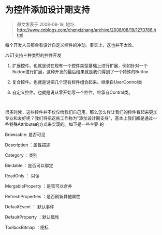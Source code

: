 # 为控件添加设计期支持 
> 原文发表于 2008-08-19, 地址: http://www.cnblogs.com/chenxizhang/archive/2008/08/19/1270786.html 


每个开发人员都会有设计自定义控件的冲动。事实上，这也并不太难。

 .NET支持三种类型的控件开发

 1. 扩展控件。也就是说在现有一个控件类型基础上进行扩展，例如针对一个Button进行扩展，这种开发的最后结果就是我们得到了一个特殊的Button

 2. 复合控件。也就是说把几个现有控件组合起来。继承自UserControl类

 3. 自定义控件。也就是说从零开始写一个控件。继承自Control类。

  

 很多时候，这些控件并不仅仅给我们自己用。那么怎么样让我们的控件看起来更加专业和友好呢？我们将把这些工作称为"添加设计期支持"，基本上我们都是通过一些特殊Attribute的方式来实现的。如下是一些主要 的

 Browsable: 是否可见

 Description ：属性描述

 Category ：类别

 Bindable ：是否可以绑定

 ReadOnly ： 只读

 MergableProperty ：是否可以合并

 RefreshProperties ：是否刷新其他属性

 DefaultEvent ： 默认事件

 DefaultProperty ：默认属性

 ToolboxBitmap ：图标

